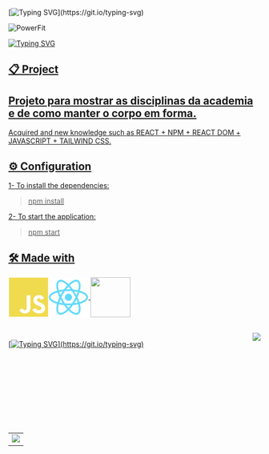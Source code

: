  [![Typing SVG](https://readme-typing-svg.herokuapp.com/?color=FF0000&size=35&center=true&vCenter=true&width=1000&lines=PowerFit+🏋🏽‍♂️;)](https://git.io/typing-svg)
 
 ![PowerFit](https://github.com/Ronald-02/PowerFit/assets/112557309/3d568fe1-25db-4e53-bba8-8366cf201505)


 <a href="power-fit-two.vercel.app">![Typing SVG](https://readme-typing-svg.herokuapp.com/?color=FF0000&size=35&center=true&vCenter=true&width=1000&lines=Look+Here;)
 ## 📋 Project

## Projeto para mostrar as disciplinas da academia e de como manter o corpo em forma.

Acquired and new knowledge such as REACT + NPM + REACT DOM + JAVASCRIPT + TAILWIND CSS.

## ⚙ Configuration

1- To install the dependencies:

> npm install

2- To start the application:

> npm start


## 🛠️ Made with
<img align="center" height="80" width="80" src="https://raw.githubusercontent.com/devicons/devicon/master/icons/javascript/javascript-plain.svg"><img align="center"  height="80" width="80" src="https://raw.githubusercontent.com/devicons/devicon/master/icons/react/react-original.svg">
<img align="center" height="80" width="80" src="https://github.com/Ronald-02/PowerFit/assets/112557309/482d6995-fc12-4673-946e-2510b9d4c1f9">

<br>

  <table>
  <tr>
    <td>
      <img src="https://github.com/ronald-02.png" width="300px" />
    </td>

<img align="right" height="200" src="https://github.com/Ronald-02/PowerFit/assets/112557309/260dd0f1-f416-47bc-8b9d-a8c9bf5c862e">

[![Typing SVG](https://readme-typing-svg.herokuapp.com/?color=FF0000&size=35&center=true&vCenter=true&width=1000&lines=Made+Por+Ronald+Da+Silva;)](https://git.io/typing-svg)


